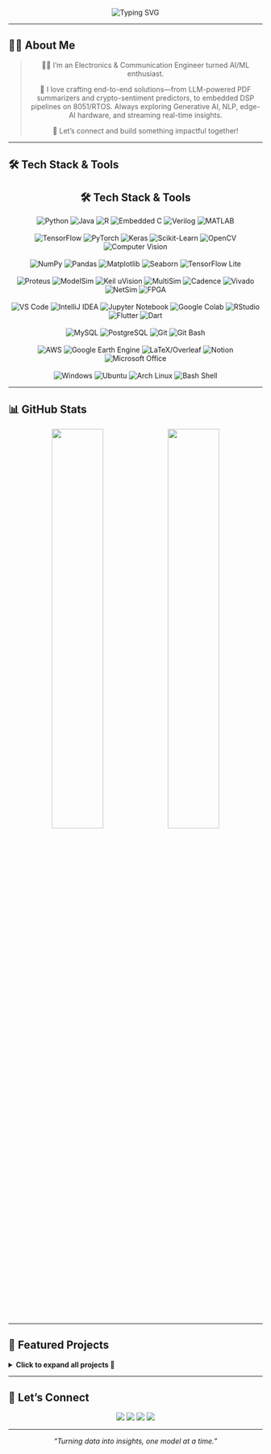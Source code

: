 <!-- Banner -->
<p align="center">
  <img 
    src="https://readme-typing-svg.herokuapp.com?font=Fira+Code&weight=700&size=25&pause=1000&color=F97316&center=true&vCenter=true&width=1000&lines=Hi+%F0%9F%91%8B%2C+I'm+Hitesh+Bhatnagar;Electronics+%26+Communication+Engineer+%7C+B.Tech+@+VIT+Vellore;Building+Next-Gen+ML%2FDL+%2B+Edge-AI+Solutions;Machine+Learning%2C+Deep+Learning%2C+LLMs%2C+NLP%2C+Signal+Processing;Building+Real-Time+Intelligent+Systems+%F0%9F%9A%80;Open+to+Collaborations+%7C+Let's+Build+Together+%F0%9F%92%BB" 
    alt="Typing SVG"
  />
</p>





---

## 👨‍💻 About Me


<div align="center">
  <blockquote>
  <p>👨‍💻 I’m an Electronics &amp; Communication Engineer turned AI/ML enthusiast.   
  <p>🚀 I love crafting end-to-end solutions—from LLM-powered PDF summarizers and  
  crypto-sentiment predictors, to embedded DSP pipelines on 8051/RTOS.  
  Always exploring Generative AI, NLP, edge-AI hardware, and streaming real-time insights.</p>
  <p>🤝 Let’s connect and build something impactful together!</p>
  </blockquote>
</div>



---

## 🛠️ Tech Stack & Tools


<h2 align="center">🛠️ Tech Stack & Tools</h2>
<p align="center">

  <!-- Programming Languages -->
  <img src="https://img.shields.io/badge/Python-3776AB?style=for-the-badge&logo=python" alt="Python" />
  <img src="https://img.shields.io/badge/Java-007396?style=for-the-badge&logo=java" alt="Java" />
  <img src="https://img.shields.io/badge/R-276DC3?style=for-the-badge&logo=r" alt="R" />
  <img src="https://img.shields.io/badge/Embedded%20C-005599?style=for-the-badge&logo=c" alt="Embedded C" />
  <img src="https://img.shields.io/badge/Verilog-FFB300?style=for-the-badge" alt="Verilog" />
  <img src="https://img.shields.io/badge/MATLAB-F1972A?style=for-the-badge&logo=mathworks" alt="MATLAB" />
  <br/><br/>

  <!-- Machine Learning & AI -->
  <img src="https://img.shields.io/badge/TensorFlow-FF6F00?style=for-the-badge&logo=tensorflow" alt="TensorFlow" />
  <img src="https://img.shields.io/badge/PyTorch-EE4C2C?style=for-the-badge&logo=pytorch" alt="PyTorch" />
  <img src="https://img.shields.io/badge/Keras-D00000?style=for-the-badge&logo=keras" alt="Keras" />
  <img src="https://img.shields.io/badge/Scikit--Learn-F7931E?style=for-the-badge&logo=scikit-learn" alt="Scikit-Learn" />
  <img src="https://img.shields.io/badge/OpenCV-5C3EE8?style=for-the-badge&logo=opencv" alt="OpenCV" />
  <img src="https://img.shields.io/badge/Computer%20Vision-2D9CDB?style=for-the-badge&logo=opencv" alt="Computer Vision" />
  <br/><br/>

  <!-- Data & Visualization -->
  <img src="https://img.shields.io/badge/NumPy-013243?style=for-the-badge&logo=numpy" alt="NumPy" />
  <img src="https://img.shields.io/badge/Pandas-150458?style=for-the-badge&logo=pandas" alt="Pandas" />
  <img src="https://img.shields.io/badge/Matplotlib-11557C?style=for-the-badge&logo=matplotlib" alt="Matplotlib" />
  <img src="https://img.shields.io/badge/Seaborn-4C72B0?style=for-the-badge&logo=seaborn" alt="Seaborn" />
  <img src="https://img.shields.io/badge/TensorFlow_Lite-2D2D2D?style=for-the-badge&logo=tensorflow" alt="TensorFlow Lite" />
  <br/><br/>

  <!-- Embedded & Simulation Tools -->
  <img src="https://img.shields.io/badge/Proteus-0055A4?style=for-the-badge" alt="Proteus" />
  <img src="https://img.shields.io/badge/ModelSim-0099CC?style=for-the-badge" alt="ModelSim" />
  <img src="https://img.shields.io/badge/Keil%20uVision-0F0F0F?style=for-the-badge" alt="Keil uVision" />
  <img src="https://img.shields.io/badge/MultiSim-6F5499?style=for-the-badge" alt="MultiSim" />
  <img src="https://img.shields.io/badge/Cadence-441E55?style=for-the-badge" alt="Cadence" />
  <img src="https://img.shields.io/badge/Vivado-EE2E24?style=for-the-badge" alt="Vivado" />
  <img src="https://img.shields.io/badge/NetSim-0073E6?style=for-the-badge" alt="NetSim" />
  <img src="https://img.shields.io/badge/FPGA-DB1374?style=for-the-badge" alt="FPGA" />
  <br/><br/>

  <!-- Development & IDEs -->
  <img src="https://img.shields.io/badge/VS%20Code-007ACC?style=for-the-badge&logo=visual-studio-code" alt="VS Code" />
  <img src="https://img.shields.io/badge/IntelliJ%20IDEA-000000?style=for-the-badge&logo=intellij-idea" alt="IntelliJ IDEA" />
  <img src="https://img.shields.io/badge/Jupyter-F37626?style=for-the-badge&logo=jupyter" alt="Jupyter Notebook" />
  <img src="https://img.shields.io/badge/Google%20Colab-F9AB00?style=for-the-badge&logo=google-colab" alt="Google Colab" />
  <img src="https://img.shields.io/badge/RStudio-75AADB?style=for-the-badge&logo=rstudio" alt="RStudio" />
  <img src="https://img.shields.io/badge/Flutter-02569B?style=for-the-badge&logo=flutter" alt="Flutter" />
  <img src="https://img.shields.io/badge/Dart-0175C2?style=for-the-badge&logo=dart" alt="Dart" />
  <br/><br/>

  <!-- Databases & Version Control -->
  <img src="https://img.shields.io/badge/MySQL-4479A1?style=for-the-badge&logo=mysql" alt="MySQL" />
  <img src="https://img.shields.io/badge/PostgreSQL-31648C?style=for-the-badge&logo=postgresql" alt="PostgreSQL" />
  <img src="https://img.shields.io/badge/Git-F05032?style=for-the-badge&logo=git" alt="Git" />
  <img src="https://img.shields.io/badge/Git%20Bash-DAE3F3?style=for-the-badge&logo=git" alt="Git Bash" />
  <br/><br/>

  <!-- Cloud & Productivity -->
  <img src="https://img.shields.io/badge/AWS-232F3E?style=for-the-badge&logo=amazon-aws" alt="AWS" />
  <img src="https://img.shields.io/badge/Google%20Earth%20Engine-4285F4?style=for-the-badge" alt="Google Earth Engine" />
  <img src="https://img.shields.io/badge/LaTeX-008080?style=for-the-badge&logo=latex" alt="LaTeX/Overleaf" />
  <img src="https://img.shields.io/badge/Notion-000000?style=for-the-badge&logo=notion" alt="Notion" />
  <img src="https://img.shields.io/badge/MS%20Office-D83B01?style=for-the-badge&logo=microsoft-office" alt="Microsoft Office" />
  <br/><br/>

  <!-- Operating Systems & Shell -->
  <img src="https://img.shields.io/badge/Windows-0078D6?style=for-the-badge&logo=windows" alt="Windows" />
  <img src="https://img.shields.io/badge/Ubuntu-E95420?style=for-the-badge&logo=ubuntu" alt="Ubuntu" />
  <img src="https://img.shields.io/badge/Arch%20Linux-1793D1?style=for-the-badge&logo=arch-linux" alt="Arch Linux" />
  <img src="https://img.shields.io/badge/Bash-FFF?style=for-the-badge&logo=gnu-bash" alt="Bash Shell" />

</p>


---

## 📊 GitHub Stats
<p align="center">
  <img src="https://github-readme-stats.vercel.app/api?username=hitesh-bhatnagar&show_icons=true&theme=radical" width="45%" />
  <img src="https://github-readme-stats.vercel.app/api/top-langs/?username=hitesh-bhatnagar&layout=compact&theme=radical" width="45%" />
</p>

---

## 💼 Featured Projects
<details>
<summary><strong>Click to expand all projects 🔽</strong></summary>

<table>
  <tr>
    <td width="50%" valign="top">
      <h4><a href="https://github.com/hitesh-bhatnagar/Crypto-Sentiment-Trading-Analysis">🔮 Crypto Sentiment Trading</a></h4>
      • RF classifier → 77% accuracy & 0.77 F1<br>
      • Analyzed Fear & Greed Index + Hyperliquid data<br>
      • Feature engineering for trade-specific insights<br>
    </td>
    <td width="50%" valign="top">
      <h4><a href="https://github.com/hitesh-bhatnagar/PDF-Summarizer_APP">📄 AI PDF Summarizer</a></h4>
      • Flutter & OpenAI API for PDF/DOC summarization<br>
      • Real-time summary preview + share feature<br>
      • Scalable architecture for future NLP modules<br>
    </td>
  </tr>
  <tr>
    <td width="50%" valign="top">
      <h4><a href="https://github.com/hitesh-bhatnagar/Telco-Customer-Churn-Predictor-Full-Stack-ML-App-?tab=readme-ov-file">📊 Telco Churn Predictor</a></h4>
      • End-to-end ML pipeline + Streamlit app<br>
      • LightGBM & Logistic Regression >80% accuracy<br>
      • SHAP explainability & PostgreSQL backend<br>
    </td>
    <td width="50%" valign="top">
      <h4><a href="https://github.com/hitesh-bhatnagar/EEG_Epileptic_Seizure_Detection/tree/main">⚡ EEG Seizure Detection</a></h4>
      • Deep model on Bonn EEG → 96% accuracy<br>
      • Time-series preprocessing + spectral features<br>
      • Python, NumPy, Scikit-learn pipelines<br>
    </td>
  </tr>
  <!-- Add more rows here for each project in the same pattern -->
</table>
</details>

---

## 🤝 Let’s Connect
<p align="center">
  <a href="mailto:hbhatnagar917@gmail.com"><img src="https://img.shields.io/badge/✉️ Email-hbhatnagar917@gmail.com-blue?style=for-the-badge&logo=gmail" /></a>
  <a href="https://linkedin.com/in/hitesh-bhatnagar-5a3b391ba"><img src="https://img.shields.io/badge/🔗 LinkedIn-hitesh--bhatnagar-0A66C2?style=for-the-badge&logo=linkedin" /></a>
  <a href="https://github.com/hitesh-bhatnagar"><img src="https://img.shields.io/badge/🐙 GitHub-hitesh--bhatnagar-181717?style=for-the-badge&logo=github" /></a>
  <a href="https://twitter.com/your_twitter"><img src="https://img.shields.io/badge/🐦 Twitter-@your_handle-1DA1F2?style=for-the-badge&logo=twitter" /></a>
</p>

---

<p align="center">
  <em>“Turning data into insights, one model at a time.”</em>
</p>
